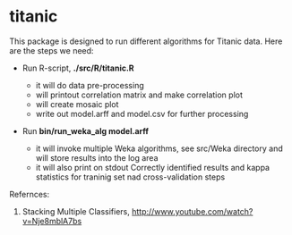 titanic
=======

This package is designed to run different algorithms for Titanic data. Here are
the steps we need:

- Run R-script, **./src/R/titanic.R**

   - it will do data pre-processing
   - will printout correlation matrix and make correlation plot
   - will create mosaic plot
   - write out model.arff and model.csv for further processing

- Run **bin/run_weka_alg model.arff**

   - it will invoke multiple Weka algorithms, see src/Weka directory and
     will store results into the log area
   - it will also print on stdout Correctly identified results and kappa
     statistics for traninig set nad cross-validation steps

Refernces:
1) Stacking Multiple Classifiers, http://www.youtube.com/watch?v=Nje8mblA7bs
